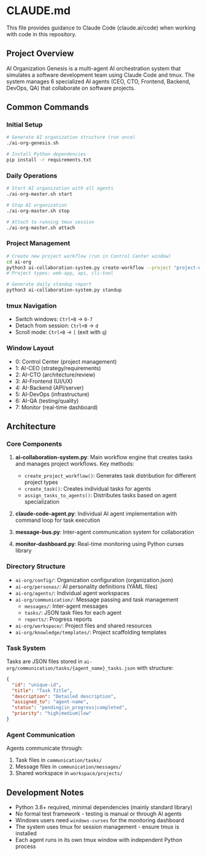 # CLAUDE.md

This file provides guidance to Claude Code (claude.ai/code) when working with code in this repository.

## Project Overview

AI Organization Genesis is a multi-agent AI orchestration system that simulates a software development team using Claude Code and tmux. The system manages 6 specialized AI agents (CEO, CTO, Frontend, Backend, DevOps, QA) that collaborate on software projects.

## Common Commands

### Initial Setup
```bash
# Generate AI organization structure (run once)
./ai-org-genesis.sh

# Install Python dependencies
pip install -r requirements.txt
```

### Daily Operations
```bash
# Start AI organization with all agents
./ai-org-master.sh start

# Stop AI organization
./ai-org-master.sh stop

# Attach to running tmux session
./ai-org-master.sh attach
```

### Project Management
```bash
# Create new project workflow (run in Control Center window)
cd ai-org
python3 ai-collaboration-system.py create-workflow --project "project-name" --type "web-app"
# Project types: web-app, api, cli-tool

# Generate daily standup report
python3 ai-collaboration-system.py standup
```

### tmux Navigation
- Switch windows: `Ctrl+B` → `0-7`
- Detach from session: `Ctrl+B` → `d`
- Scroll mode: `Ctrl+B` → `[` (exit with `q`)

### Window Layout
- 0: Control Center (project management)
- 1: AI-CEO (strategy/requirements)
- 2: AI-CTO (architecture/review)
- 3: AI-Frontend (UI/UX)
- 4: AI-Backend (API/server)
- 5: AI-DevOps (infrastructure)
- 6: AI-QA (testing/quality)
- 7: Monitor (real-time dashboard)

## Architecture

### Core Components

1. **ai-collaboration-system.py**: Main workflow engine that creates tasks and manages project workflows. Key methods:
   - `create_project_workflow()`: Generates task distribution for different project types
   - `create_task()`: Creates individual tasks for agents
   - `assign_tasks_to_agents()`: Distributes tasks based on agent specialization

2. **claude-code-agent.py**: Individual AI agent implementation with command loop for task execution

3. **message-bus.py**: Inter-agent communication system for collaboration

4. **monitor-dashboard.py**: Real-time monitoring using Python curses library

### Directory Structure

- `ai-org/config/`: Organization configuration (organization.json)
- `ai-org/personas/`: AI personality definitions (YAML files)
- `ai-org/agents/`: Individual agent workspaces
- `ai-org/communication/`: Message passing and task management
  - `messages/`: Inter-agent messages
  - `tasks/`: JSON task files for each agent
  - `reports/`: Progress reports
- `ai-org/workspace/`: Project files and shared resources
- `ai-org/knowledge/templates/`: Project scaffolding templates

### Task System

Tasks are JSON files stored in `ai-org/communication/tasks/{agent_name}_tasks.json` with structure:
```json
{
  "id": "unique-id",
  "title": "Task Title",
  "description": "Detailed description",
  "assigned_to": "agent-name",
  "status": "pending|in_progress|completed",
  "priority": "high|medium|low"
}
```

### Agent Communication

Agents communicate through:
1. Task files in `communication/tasks/`
2. Message files in `communication/messages/`
3. Shared workspace in `workspace/projects/`

## Development Notes

- Python 3.8+ required, minimal dependencies (mainly standard library)
- No formal test framework - testing is manual or through AI agents
- Windows users need `windows-curses` for the monitoring dashboard
- The system uses tmux for session management - ensure tmux is installed
- Each agent runs in its own tmux window with independent Python process